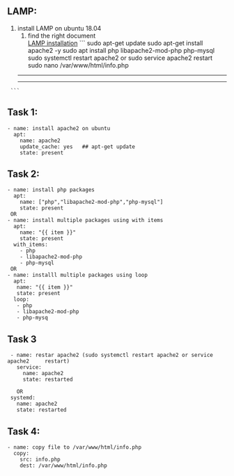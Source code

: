 ## LAMP: 
   1. install LAMP on ubuntu 18.04 
       1. find the right document  
      [LAMP installation](https://www.digitalocean.com/community/tutorials/how-to-install-linux-apache-mysql-php-lamp-stack-ubuntu-18-04)
     ```
     sudo apt-get update
     sudo apt-get install apache2 -y
     sudo apt install php libapache2-mod-php php-mysql
     sudo systemctl restart apache2 or sudo service apache2 restart 
     sudo nano /var/www/html/info.php 
        ----
        <?php
        phpinfo();
        ?>
        --- 
     ```   
## Task 1:
   ```
   - name: install apache2 on ubuntu 
     apt: 
       name: apache2
       update_cache: yes   ## apt-get update
       state: present 
   ```
## Task 2: 
   ```
   - name: install php packages 
     apt: 
       name: ["php","libapache2-mod-php","php-mysql"]
       state: present 
    OR 
   - name: install multiple packages using with items 
     apt: 
       name: "{{ item }}"
       state: present 
     with_items: 
       - php
       - libapache2-mod-php
       - php-mysql  
    OR
   - name: installl multiple packages using loop 
     apt: 
      name: "{{ item }}"
      state: present
     loop:
      - php
      - libapache2-mod-php
      - php-mysq
   ``` 
## Task 3
   ```
    - name: restar apache2 (sudo systemctl restart apache2 or service apache2     restart) 
      service: 
        name: apache2
        state: restarted 
  
      OR
    systemd: 
      name: apache2
      state: restarted  
   ```
## Task 4:
   ``` 
   - name: copy file to /var/www/html/info.php 
     copy:
       src: info.php 
       dest: /var/www/html/info.php  
   ```